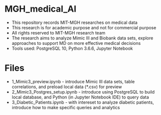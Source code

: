 # MGH_medical_AI
* This repository records MIT-MGH researches on medical data
* This research is for academic purpose and not for commercial purpose
* All rights reserved to MIT-MGH research team
* The research aims to analyze Mimic III and Biobank data sets, explore approaches to support MD on more effective medical decisions
* Tools used: PostgreSQL 10, Python 3.6.6, Jupyter Notebook

# Files
* 1_Mimic3_preview.ipynb - introduce Mimic III data sets, table correlations, and preload local data (*.csv) for preview
* 2_Mimic3_Postgres_setup.ipynb - introduce using PostgreSQL to build local database, and Python (in Jupyter Notebook IDE) to query data
* 3_Diabetic_Patients.ipynb - with intereset to analyze diabetic patients, introduce how to make specific queries and analytics
